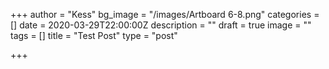 +++
author = "Kess"
bg_image = "/images/Artboard 6-8.png"
categories = []
date = 2020-03-29T22:00:00Z
description = ""
draft = true
image = ""
tags = []
title = "Test Post"
type = "post"

+++
